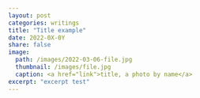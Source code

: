 ```yaml
---
layout: post
categories: writings
title: "Title example"
date: 2022-0X-0Y
share: false
image:
  path: /images/2022-03-06-file.jpg
  thumbnail: /images/file.jpg
  caption: <a href="link">title, a photo by name</a>
excerpt: "excerpt test"
---
```

